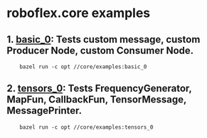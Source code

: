 # roboflex.core examples

## 1. [basic_0](basic_0.cpp): Tests custom message, custom Producer Node, custom Consumer Node.

        bazel run -c opt //core/examples:basic_0

## 2. [tensors_0](tensors_0.cpp): Tests FrequencyGenerator, MapFun, CallbackFun, TensorMessage, MessagePrinter.

        bazel run -c opt //core/examples:tensors_0